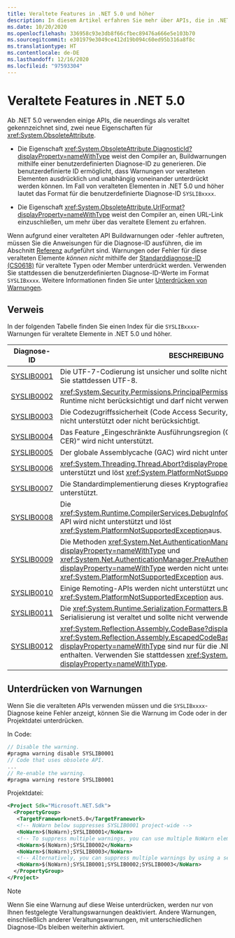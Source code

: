 ```yaml
---
title: Veraltete Features in .NET 5.0 und höher
description: In diesem Artikel erfahren Sie mehr über APIs, die in .NET 5.0 und höher als veraltet markiert sind und SYSLIB-Compilerwarnungen auslösen.
ms.date: 10/20/2020
ms.openlocfilehash: 336958c93e3db8f66cfbec89476a666e5e103b70
ms.sourcegitcommit: e301979e3049ce412d19b094c60ed95b316a8f8c
ms.translationtype: HT
ms.contentlocale: de-DE
ms.lasthandoff: 12/16/2020
ms.locfileid: "97593304"
---
```

# <a name="obsolete-features-in-net-5"></a>Veraltete Features in .NET 5.0

Ab .NET 5.0 verwenden einige APIs, die neuerdings als veraltet gekennzeichnet sind, zwei neue Eigenschaften für <xref:System.ObsoleteAttribute>.

- Die Eigenschaft <xref:System.ObsoleteAttribute.DiagnosticId?displayProperty=nameWithType> weist den Compiler an, Buildwarnungen mithilfe einer benutzerdefinierten Diagnose-ID zu generieren. Die benutzerdefinierte ID ermöglicht, dass Warnungen vor veralteten Elementen ausdrücklich und unabhängig voneinander unterdrückt werden können. Im Fall von veralteten Elementen in .NET 5.0 und höher lautet das Format für die benutzerdefinierte Diagnose-ID `SYSLIBxxxx`.

- Die Eigenschaft <xref:System.ObsoleteAttribute.UrlFormat?displayProperty=nameWithType> weist den Compiler an, einen URL-Link einzuschließen, um mehr über das veraltete Element zu erfahren.

Wenn aufgrund einer veralteten API Buildwarnungen oder -fehler auftreten, müssen Sie die Anweisungen für die Diagnose-ID ausführen, die im Abschnitt [Referenz](#reference) aufgeführt sind. Warnungen oder Fehler für diese veralteten Elemente *können nicht* mithilfe der [Standarddiagnose-ID (CS0618)](../../csharp/language-reference/compiler-messages/cs0618.md) für veraltete Typen oder Member unterdrückt werden. Verwenden Sie stattdessen die benutzerdefinierten Diagnose-ID-Werte im Format `SYSLIBxxxx`. Weitere Informationen finden Sie unter [Unterdrücken von Warnungen](#suppress-warnings).

## <a name="reference"></a>Verweis

In der folgenden Tabelle finden Sie einen Index für die `SYSLIBxxxx`-Warnungen für veraltete Elemente in .NET 5.0 und höher.

| Diagnose-ID | BESCHREIBUNG |
| - | - |
| [SYSLIB0001](syslib-warnings/syslib0001.md) | Die UTF-7-Codierung ist unsicher und sollte nicht verwendet werden. Verwenden Sie stattdessen UTF-8. |
| [SYSLIB0002](syslib-warnings/syslib0002.md) | <xref:System.Security.Permissions.PrincipalPermissionAttribute> wird von der Runtime nicht berücksichtigt und darf nicht verwendet werden. |
| [SYSLIB0003](syslib-warnings/syslib0003.md) | Die Codezugriffssicherheit (Code Access Security, CAS) wird von der Runtime nicht unterstützt oder nicht berücksichtigt. |
| [SYSLIB0004](syslib-warnings/syslib0004.md) | Das Feature „Eingeschränkte Ausführungsregion (Constrained Execution Region, CER)“ wird nicht unterstützt. |
| [SYSLIB0005](syslib-warnings/syslib0005.md) | Der globale Assemblycache (GAC) wird nicht unterstützt. |
| [SYSLIB0006](syslib-warnings/syslib0006.md) | <xref:System.Threading.Thread.Abort?displayProperty=nameWithType> wird nicht unterstützt und löst <xref:System.PlatformNotSupportedException> aus. |
| [SYSLIB0007](syslib-warnings/syslib0007.md) | Die Standardimplementierung dieses Kryptografiealgorithmus wird nicht unterstützt. |
| [SYSLIB0008](syslib-warnings/syslib0008.md) | Die <xref:System.Runtime.CompilerServices.DebugInfoGenerator.CreatePdbGenerator>-API wird nicht unterstützt und löst <xref:System.PlatformNotSupportedException>aus. |
| [SYSLIB0009](syslib-warnings/syslib0009.md) | Die Methoden <xref:System.Net.AuthenticationManager.Authenticate%2A?displayProperty=nameWithType> und <xref:System.Net.AuthenticationManager.PreAuthenticate%2A?displayProperty=nameWithType> werden nicht unterstützt und lösen <xref:System.PlatformNotSupportedException> aus. |
| [SYSLIB0010](syslib-warnings/syslib0010.md) | Einige Remoting-APIs werden nicht unterstützt und lösen <xref:System.PlatformNotSupportedException> aus. |
| [SYSLIB0011](syslib-warnings/syslib0011.md) | Die <xref:System.Runtime.Serialization.Formatters.Binary.BinaryFormatter>-Serialisierung ist veraltet und sollte nicht verwendet werden. |
| [SYSLIB0012](syslib-warnings/syslib0012.md) | <xref:System.Reflection.Assembly.CodeBase?displayProperty=nameWithType> und <xref:System.Reflection.Assembly.EscapedCodeBase?displayProperty=nameWithType> sind nur für die .NET Framework-Kompatibilität enthalten. Verwenden Sie stattdessen <xref:System.Reflection.Assembly.Location?displayProperty=nameWithType>. |

## <a name="suppress-warnings"></a>Unterdrücken von Warnungen

Wenn Sie die veralteten APIs verwenden müssen und die `SYSLIBxxxx`-Diagnose keine Fehler anzeigt, können Sie die Warnung im Code oder in der Projektdatei unterdrücken.

In Code:

```csharp
// Disable the warning.
#pragma warning disable SYSLIB0001
// Code that uses obsolete API.
...
// Re-enable the warning.
#pragma warning restore SYSLIB0001
```

Projektdatei:

```xml
<Project Sdk="Microsoft.NET.Sdk">
  <PropertyGroup>
   <TargetFramework>net5.0</TargetFramework>
   <!-- NoWarn below suppresses SYSLIB0001 project-wide -->
   <NoWarn>$(NoWarn);SYSLIB0001</NoWarn>
   <!-- To suppress multiple warnings, you can use multiple NoWarn elements -->
   <NoWarn>$(NoWarn);SYSLIB0002</NoWarn>
   <NoWarn>$(NoWarn);SYSLIB0003</NoWarn>
   <!-- Alternatively, you can suppress multiple warnings by using a semicolon-delimited list -->
   <NoWarn>$(NoWarn);SYSLIB0001;SYSLIB0002;SYSLIB0003</NoWarn>
  </PropertyGroup>
</Project>
```

> [!NOTE]
> Wenn Sie eine Warnung auf diese Weise unterdrücken, werden nur von Ihnen festgelegte Veraltungswarnungen deaktiviert. Andere Warnungen, einschließlich anderer Veraltungswarnungen, mit unterschiedlichen Diagnose-IDs bleiben weiterhin aktiviert.
